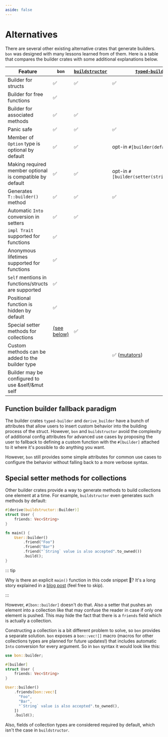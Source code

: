 ```yaml
---
aside: false
---
```


# Alternatives

There are several other existing alternative crates that generate builders. `bon` was designed with many lessons learned from of them. Here is a table that compares the builder crates with some additional explanations below.

<!-- If you want to edit the table below make sure to reduce the font size in editor or turn off word wrap to easier view the table -->

Feature                                                  | `bon`              | [`buildstructor`]  | [`typed-builder`]                                                   | [`derive_builder`]
---------------------------------------------------------|--------------------|--------------------|---------------------------------------------------------------------|-------------------
Builder for structs                                      | :white_check_mark: | :white_check_mark: | :white_check_mark:                                                  | :white_check_mark:
Builder for free functions                               | :white_check_mark: |                    |                                                                     |
Builder for associated methods                           | :white_check_mark: | :white_check_mark: |                                                                     |
Panic safe                                               | :white_check_mark: | :white_check_mark: | :white_check_mark:                                                  | `build()` returns a `Result`
Member of `Option` type is optional by default           | :white_check_mark: | :white_check_mark: | <span class="nobr">opt-in `#[builder(default)]`</span>              | <span class="nobr">opt-in `#[builder(default)]`</span>
Making required member optional is compatible by default | :white_check_mark: | :white_check_mark: | <span class="nobr">opt-in `#[builder(setter(strip_option))]`</span> | <span class="nobr">opt-in `#[builder(setter(strip_option))]`</span>
Generates `T::builder()` method                          | :white_check_mark: | :white_check_mark: | :white_check_mark:                                                  | only `Builder::default()`
Automatic `Into` conversion in setters                   | :white_check_mark: | :white_check_mark: |                                                                     |
 `impl Trait` supported for functions                    | :white_check_mark: |                    |                                                                     |
Anonymous lifetimes supported for functions              | :white_check_mark: |                    |                                                                     |
`Self` mentions in functions/structs are supported       | :white_check_mark: |                    |                                                                     |
Positional function is hidden by default                 | :white_check_mark: |                    |                                                                     |
Special setter methods for collections                   | [(see below)][r1]  | :white_check_mark: |                                                                     | :white_check_mark:
Custom methods can be added to the builder type          |                    |                    | :white_check_mark: ([mutators])                                     | :white_check_mark:
Builder may be configured to use &self/&mut self         |                    |                    |                                                                     | :white_check_mark:

## Function builder fallback paradigm

The builder crates `typed-builder` and `derive_builder` have a bunch of attributes that allow users to insert custom behavior into the building process of the struct. However, `bon` and `buildstructor` avoid the complexity of additional config attributes for advanced use cases by proposing the user to fallback to defining a custom function with the `#[builder]` attached to it where it's possible to do anything you want.

However, `bon` still provides some simple attributes for common use cases to configure the behavior without falling back to a more verbose syntax.

## Special setter methods for collections

Other builder crates provide a way to generate methods to build collections one element at a time. For example, `buildstructor` even generates such methods by default:

```rust
#[derive(buildstructor::Builder)]
struct User {
    friends: Vec<String>
}

fn main() {
    User::builder()
        .friend("Foo")
        .friend("Bar")
        .friend("`String` value is also accepted".to_owned())
        .build();
}
```

::: tip

Why is there an explicit `main()` function in this code snippet 🤔? It's a long story explained in a [blog post](../../blog/avoid-child-modules-in-macros) (feel free to skip).

:::

However, `#[bon::builder]` doesn't do that. Also a setter that pushes an element into a collection like that may confuse the reader in case if only one element is pushed. This may hide the fact that there is a `friends` field which is actually a collection.

Constructing a collection is a bit different problem to solve, so `bon` provides a separate solution. `bon` exposes a `bon::vec![]` macro (macros for other collections types are planned for future updates!) that includes automatic `Into` conversion for every argument. So in `bon` syntax it would look like this:

```rust
use bon::builder;

#[builder]
struct User {
    friends: Vec<String>
}

User::builder()
    .friends(bon::vec![
      "Foo",
      "Bar",
      "`String` value is also accepted".to_owned(),
    ])
    .build();
```

Also, fields of collection types are considered required by default, which isn't the case in `buildstructor`.

[`buildstructor`]: https://docs.rs/buildstructor/latest/buildstructor/
[`typed-builder`]: https://docs.rs/typed-builder/latest/typed_builder/
[`derive_builder`]: https://docs.rs/derive_builder/latest/derive_builder/
[mutators]: https://docs.rs/typed-builder/latest/typed_builder/derive.TypedBuilder.html#mutators
[r1]: #special-setter-methods-for-collections
